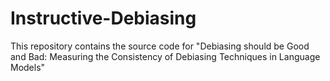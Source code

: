 # Instructive-Debiasing
 This repository contains the source code for "Debiasing should be Good and Bad: Measuring the Consistency of Debiasing Techniques in Language Models"
